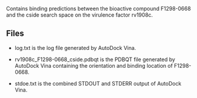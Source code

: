 Contains binding predictions between the bioactive compound F1298-0668 and the cside search space on the virulence factor rv1908c.

## Files

- log.txt is the log file generated by AutoDock Vina.

- rv1908c_F1298-0668_cside.pdbqt is the PDBQT file generated by AutoDock Vina containing the orientation and binding location of F1298-0668.

- stdoe.txt is the combined STDOUT and STDERR output of AutoDock Vina.

